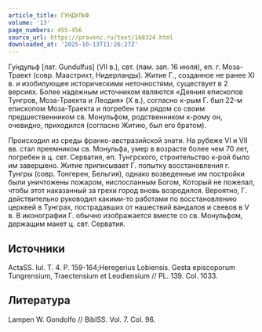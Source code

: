 ```yaml
---
article_title: ГУНДУЛЬФ
volume: '13'
page_numbers: 455-456
source_url: https://pravenc.ru/text/168324.html
downloaded_at: '2025-10-13T11:26:27Z'
---
```


Гу́ндульф [лат. Gundulfus] (VII в.), свт. (пам. зап. 16 июля), еп. г. Моза-Траект (совр. Маастрихт, Нидерланды). Житие Г., созданное не ранее XI в. и изобилующее историческими неточностями, существует в 2 версиях. Более надежным источником являются «Деяния епископов Тунгров, Моза-Траекта и Леодия» (X в.), согласно к-рым Г. был 22-м епископом Моза-Траекта и погребен там рядом со своим предшественником св. Монульфом, родственником к-рому он, очевидно, приходился (согласно Житию, был его братом).

Происходил из среды франко-австразийской знати. На рубеже VI и VII вв. стал преемником св. Монульфа, умер в возрасте более чем 70 лет, погребен в ц. свт. Серватия, еп. Тунгрского, строительство к-рой было им завершено. Житие приписывает Г. попытку восстановления г. Тунгры (совр. Тонгерен, Бельгия), однако возведенные им постройки были уничтожены пожаром, ниспосланным Богом, Который не пожелал, чтобы этот наказанный за грехи город вновь возродился. Вероятно, Г. действительно руководил какими-то работами по восстановлению церквей в Тунграх, пострадавших от нашествий вандалов и свевов в V в. В иконографии Г. обычно изображается вместе со св. Монульфом, держащим макет ц. свт. Серватия.

## Источники

ActaSS. Iul. T. 4. P. 159-164;Heregerius Lobiensis. Gesta episcoporum Tungrensium, Traectensium et Leodiensium // PL. 139. Col. 1033.

## Литература

Lampen W. Gondolfo // BiblSS. Vol. 7. Col. 96.
